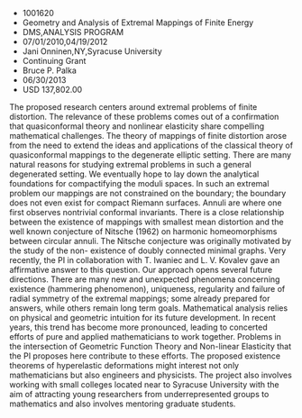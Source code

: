 
* 1001620
* Geometry and Analysis of Extremal Mappings of Finite Energy
* DMS,ANALYSIS PROGRAM
* 07/01/2010,04/19/2012
* Jani Onninen,NY,Syracuse University
* Continuing Grant
* Bruce P. Palka
* 06/30/2013
* USD 137,802.00

The proposed research centers around extremal problems of finite distortion. The
relevance of these problems comes out of a confirmation that quasiconformal
theory and nonlinear elasticity share compelling mathematical challenges. The
theory of mappings of finite distortion arose from the need to extend the ideas
and applications of the classical theory of quasiconformal mappings to the
degenerate elliptic setting. There are many natural reasons for studying
extremal problems in such a general degenerated setting. We eventually hope to
lay down the analytical foundations for compactifying the moduli spaces. In such
an extremal problem our mappings are not constrained on the boundary; the
boundary does not even exist for compact Riemann surfaces. Annuli are where one
first observes nontrivial conformal invariants. There is a close relationship
between the existence of mappings with smallest mean distortion and the well
known conjecture of Nitsche (1962) on harmonic homeomorphisms between circular
annuli. The Nitsche conjecture was originally motivated by the study of the non-
existence of doubly connected minimal graphs. Very recently, the PI in
collaboration with T. Iwaniec and L. V. Kovalev gave an affirmative answer to
this question. Our approach opens several future directions. There are many new
and unexpected phenomena concerning existence (hammering phenomenon),
uniqueness, regularity and failure of radial symmetry of the extremal mappings;
some already prepared for answers, while others remain long term goals.
Mathematical analysis relies on physical and geometric intuition for its future
development. In recent years, this trend has become more pronounced, leading to
concerted efforts of pure and applied mathematicians to work together. Problems
in the intersection of Geometric Function Theory and Non-linear Elasticity that
the PI proposes here contribute to these efforts. The proposed existence
theorems of hyperelastic deformations might interest not only mathematicians but
also engineers and physicists. The project also involves working with small
colleges located near to Syracuse University with the aim of attracting young
researchers from underrepresented groups to mathematics and also involves
mentoring graduate students.
